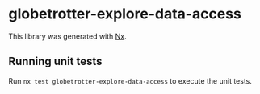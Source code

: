 # globetrotter-explore-data-access

This library was generated with [Nx](https://nx.dev).

## Running unit tests

Run `nx test globetrotter-explore-data-access` to execute the unit tests.
